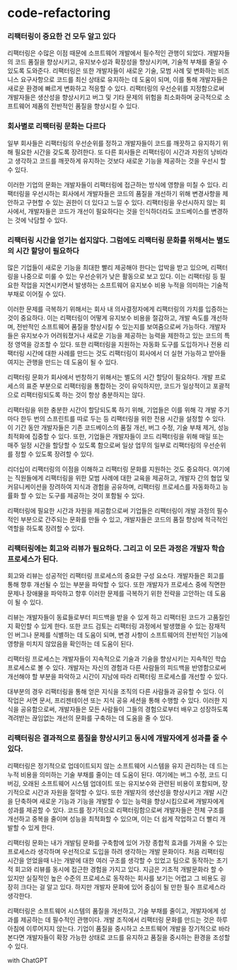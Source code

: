 # code-refactoring

### 리팩터링이 중요한 건 모두 알고 있다

리팩터링은 수많은 이점 때문에 소프트웨어 개발에서 필수적인 관행이 되었다. 개발자들의 코드 품질을 향상시키고, 유지보수성과 확장성을 향상시키며, 기술적 부채를 줄일 수 있도록 도와준다. 리팩터링은 또한 개발자들이 새로운 기술, 모범 사례 및 변화하는 비즈니스 요구사항으로 코드를 최신 상태로 유지하는 데 도움이 되며, 이를 통해 개발자들은 새로운 환경에 빠르게 변화하고 적응할 수 있다. 리팩터링의 우선순위를 지정함으로써 개발자들은 생산성을 향상시키고 버그 및 기타 문제의 위험을 최소화하며 궁극적으로 소프트웨어 제품의 전반적인 품질을 향상시킬 수 있다.

### 회사별로 리팩터링 문화는 다르다

일부 회사들은 리팩터링의 우선순위를 정하고 개발자들이 코드를 깨끗하고 유지하기 위해 필요한 시간을 갖도록 장려한다. 또 다른 회사들은 리팩터링이 시간과 자원의 낭비라고 생각하고 코드를 깨끗하게 유지하는 것보다 새로운 기능을 제공하는 것을 우선시 할 수 있다.

이러한 기업의 문화는 개발자들이 리팩터링에 접근하는 방식에 영향을 미칠 수 있다. 리팩터링을 우선시하는 회사에서 개발자들은 코드의 품질을 개선하기 위해 변경사항을 제안하고 구현할 수 있는 권한이 더 있다고 느낄 수 있다. 리팩터링을 우선시하지 않는 회사에서, 개발자들은 코드가 개선이 필요하다는 것을 인식하더라도 코드베이스를 변경하는 것에 낙담할 수 있다.

### 리팩터링 시간을 얻기는 쉽지않다. 그럼에도 리팩터링 문화를 위해서는 별도의 시간 할당이 필요하다

많은 기업들이 새로운 기능을 최대한 빨리 제공해야 한다는 압박을 받고 있으며, 리팩터링을 나중으로 미룰 수 있는 우선순위가 낮은 활동으로 보고 있다. 이는 리팩터링 등 필요한 작업을 지연시키면서 발생하는 소프트웨어 유지보수 비용 누적을 의미하는 기술적 부채로 이어질 수 있다.

이러한 문제를 극복하기 위해서는 회사 내 의사결정자에게 리팩터링의 가치를 입증하는 것이 중요하다. 이는 리팩터링이 어떻게 유지보수 비용을 절감하고, 개발 속도를 개선하며, 전반적인 소프트웨어 품질을 향상시킬 수 있는지를 보여줌으로써 가능하다. 개발자들은 유지보수가 어려워졌거나 새로운 기능을 제공하는 능력을 제한하고 있는 코드의 특정 영역을 강조할 수 있다. 또한 리팩터링을 지원하는 자동화 도구를 도입하거나 전용 리팩터링 시간에 대한 사례를 만드는 것도 리팩터링이 회사에서 더 실현 가능하고 받아들여지는 관행을 만드는 데 도움이 될 수 있다.

리팩터링 문화가 회사에서 번창하기 위해서는 별도의 시간 할당이 필요하다. 개발 프로세스의 표준 부분으로 리팩터링을 통합하는 것이 유익하지만, 코드가 일상적이고 포괄적으로 리팩터링되도록 하는 것이 항상 충분하지는 않다.

리팩터링을 위한 충분한 시간이 할당되도록 하기 위해, 기업들은 이를 위해 각 개발 주기마다 한두 번의 스프린트를 따로 두는 등 리팩터링을 위한 전용 시간을 설정할 수 있다. 이 기간 동안 개발자들은 기존 코드베이스의 품질 개선, 버그 수정, 기술 부채 제거, 성능 최적화에 집중할 수 있다. 또한, 기업들은 개발자들이 코드 리팩터링을 위해 매일 또는 매주 일정 시간을 할당할 수 있도록 함으로써 일상 업무의 일부로 리팩터링의 우선순위를 정할 수 있도록 장려할 수 있다.

리더십이 리팩터링의 이점을 이해하고 리팩터링 문화를 지원하는 것도 중요하다. 여기에는 직원들에게 리팩터링을 위한 모범 사례에 대한 교육을 제공하고, 개발자 간의 협업 및 커뮤니케이션을 장려하여 지식과 경험을 공유하며, 리팩터링 프로세스를 자동화하고 능률화 할 수 있는 도구를 제공하는 것이 포함될 수 있다.

리팩터링에 필요한 시간과 자원을 제공함으로써 기업들은 리팩터링이 개발 과정의 필수적인 부분으로 간주되는 문화를 만들 수 있고, 개발자들은 코드의 품질 향상에 적극적인 역할을 하도록 장려할 수 있다.

### 리팩터링에는 회고와 리뷰가 필요하다. 그리고 이 모든 과정은 개발자 학습 프로세스가 된다.

회고와 리뷰는 성공적인 리팩터링 프로세스의 중요한 구성 요소다. 개발자들은 회고를 통해 향후 개선될 수 있는 부분을 파악할 수 있다. 또한 개발자가 프로세스 중에 직면한 문제나 장애물을 파악하고 향후 이러한 문제를 극복하기 위한 전략을 고안하는 데 도움이 될 수 있다.

리뷰는 개발자들이 동료들로부터 피드백을 받을 수 있게 하고 리팩터된 코드가 고품질인지 확인할 수 있게 한다. 또한 코드 검토는 리팩터링 과정에서 발생했을 수 있는 잠재적인 버그나 문제를 식별하는 데 도움이 되며, 변경 사항이 소프트웨어의 전반적인 기능에 영향을 미치지 않았음을 확인하는 데 도움이 된다.

리팩터링 프로세스는 개발자들이 지속적으로 기술과 기술을 향상시키는 지속적인 학습 프로세스로 볼 수 있다. 개발자는 자신의 경험과 다른 사람들의 피드백을 반영함으로써 개선해야 할 부분을 파악하고 시간이 지남에 따라 리팩터링 프로세스를 개선할 수 있다.

대부분의 경우 리팩터링을 통해 얻은 지식을 조직의 다른 사람들과 공유할 수 있다. 이 작업은 서면 문서, 프리젠테이션 또는 지식 공유 세션을 통해 수행할 수 있다. 이러한 지식을 공유함으로써, 개발자들은 모든 사람들이 그들의 경험으로부터 배우고 성장하도록 격려받는 끊임없는 개선의 문화를 구축하는 데 도움을 줄 수 있다.

### 리팩터링은 결과적으로 품질을 향상시키고 동시에 개발자에게 성과를 줄 수 있다.

리팩터링은 정기적으로 업데이트되지 않는 소프트웨어 시스템을 유지 관리하는 데 드는 누적 비용을 의미하는 기술 부채를 줄이는 데 도움이 된다. 여기에는 버그 수정, 코드 디버깅, 오래된 소프트웨어 시스템 업데이트 또는 유지보수와 관련된 비용이 포함되며, 장기적으로 시간과 자원을 절약할 수 있다. 또한 개발자의 생산성을 향상시키고 개발 시간을 단축하며 새로운 기능과 기능을 개발할 수 있는 능력을 향상시킴으로써 개발자에게 성과를 제공할 수 있다. 코드를 정기적으로 리팩터링함으로써 개발자들은 전체 구조를 개선하고 중복을 줄이며 성능을 최적화할 수 있으며, 이는 더 쉽게 작업하고 더 빨리 개발할 수 있게 한다.

리팩터링 문화는 내가 개발팀 문화를 구축함에 있어 가장 종합적 효과를 가져올 수 있는 프로세스라 생각하며 우선적으로 도입을 하려 생각하는 개발 문화이다. 처음 리팩터링 시간을 얻었을때 나는 개발에 대한 여러 구조를 생각할 수 있었고 팀으로 동작하는 초기적 회고와 리뷰를 동시에 접근한 경험을 가지고 있다. 지금은 기초적 개발문화라 할 수 있지만 실질적인 높은 수준의 프로세스로 동작하는 회사를 보기는 어렵고 그 비용도 굉장히 크다는 걸 알고 있다. 하지만 개발자 문화에 있어 중심이 될 만한 필수 프로세스라 생각한다.

리팩터링은 소프트웨어 시스템의 품질을 개선하고, 기술 부채를 줄이고, 개발자에게 성과를 제공하는 데 필수적인 관행이다. 개발 조직에서 리팩터링 문화를 만드는 것은 하루아침에 이루어지지 않는다. 기업이 품질을 중시하고 소프트웨어 개발을 장기적으로 바라본다면 개발자들이 확장 가능한 상태로 코드를 유지하고 품질을 중시하는 환경을 조성할 수 있다.

with ChatGPT
